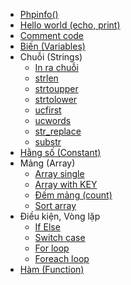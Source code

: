 - [Phpinfo()](lessons/phpinfo.md)
- [Hello world (echo, print)](lessons/hello-world.md)
- [Comment code](lessons/comment-code.md)
- [Biến (Variables)](lessons/variables.md)
- Chuỗi (Strings)
  - [In ra chuỗi](lessons/strings/index.md)
  - [strlen](lessons/strings/strlen.md)
  - [strtoupper](lessons/strings/strtoupper.md)
  - [strtolower](lessons/strings/strtolower.md)
  - [ucfirst](lessons/strings/ucfirst.md)
  - [ucwords](lessons/strings/ucwords.md)
  - [str_replace](lessons/strings/str_replace.md)
  - [substr](lessons/strings/substr.md)
- [Hằng số (Constant)](lessons/constants.md)
- Mảng (Array)
  - [Array single](lessons/arrays/array-single.md)
  - [Array with KEY](lessons/arrays/array-key.md)
  - [Đếm mảng (count)](lessons/arrays/count.md)
  - [Sort array](lessons/arrays/sort.md)
- Điều kiện, Vòng lặp
  - [If Else](lessons/conditions/if-else.md)
  - [Switch case](lessons/conditions/switch.md)
  - [For loop](lessons/conditions/for.md)
  - [Foreach loop](lessons/conditions/foreach.md)
- [Hàm (Function)](lessons/functions.md)
